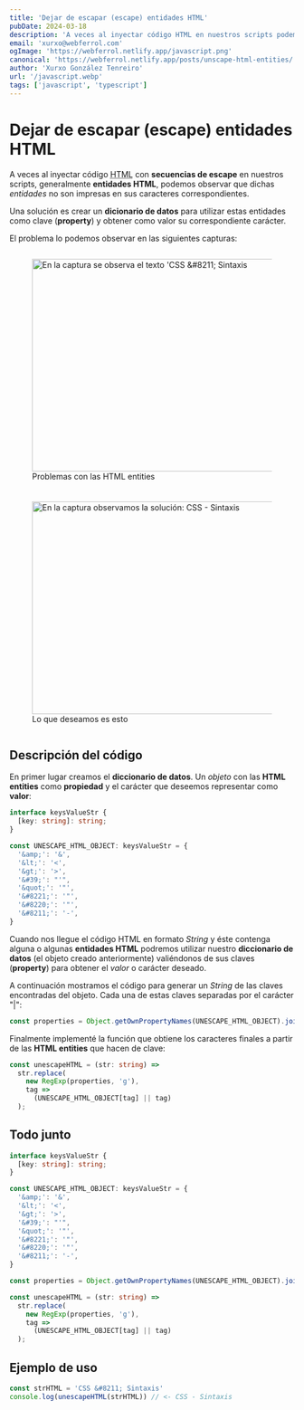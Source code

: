 ```yaml
---
title: 'Dejar de escapar (escape) entidades HTML'
pubDate: 2024-03-18
description: 'A veces al inyectar código HTML en nuestros scripts podemos tener problemas con las entidades HTML.'
email: 'xurxo@webferrol.com'
ogImage: 'https://webferrol.netlify.app/javascript.png'
canonical: 'https://webferrol.netlify.app/posts/unscape-html-entities/'
author: 'Xurxo González Tenreiro'
url: '/javascript.webp'
tags: ['javascript', 'typescript']
---
```


# Dejar de escapar (escape) entidades HTML

A veces al inyectar código <abbr title="Hypertext Marckup Language">HTML</abbr> con **secuencias de escape** en nuestros scripts, generalmente **entidades HTML**, podemos observar que dichas *entidades* no son impresas en sus caracteres correspondientes.

Una solución es crear un **dicionario de datos** para utilizar estas entidades como clave (**property**) y obtener como valor su correspondiente carácter.

El problema lo podemos observar en las siguientes capturas:

<div style="display: grid; grid-template-columns: repeat(auto-fill, minmax(300px, 1fr)); gap: .5rem">
<figure>
  <img width="600" height="376" src="/blog/unescape-problem.webp" alt="En la captura se observa el texto 'CSS &amp;#8211; Sintaxis">
  <figcaption>Problemas con las HTML entities</figcaption>
</figure>
<figure>
  <img width="600" height="376" src="/blog/unescape-problem-fixed.webp" alt="En la captura observamos la solución: CSS - Sintaxis">
  <figcaption>Lo que deseamos es esto</figcaption>
</figure>
</div>

## Descripción del código


En primer lugar creamos el **diccionario de datos**. Un *objeto* con las **HTML entities** como **propiedad** y el carácter que deseemos representar como **valor**:

```ts
interface keysValueStr {
  [key: string]: string; 
}

const UNESCAPE_HTML_OBJECT: keysValueStr = {
  '&amp;': '&',
  '&lt;': '<',
  '&gt;': '>',
  '&#39;': "'",
  '&quot;': '"',
  '&#8221;': '"',
  '&#8220;': '"',
  '&#8211;': '-',
}
```

Cuando nos llegue el código HTML en formato *String* y éste contenga alguna o algunas **entidades HTML** podremos utilizar nuestro **diccionario de datos** (el objeto creado anteriormente) valiéndonos de sus claves (**property**)  para obtener el *valor* o carácter deseado.

A continuación mostramos el código para generar un *String* de las claves encontradas  del objeto. Cada una de estas claves separadas por el carácter "|":

```ts
const properties = Object.getOwnPropertyNames(UNESCAPE_HTML_OBJECT).join('|')
```

Finalmente implementé la función que obtiene los caracteres finales a partir de las **HTML entities** que hacen de clave:

```ts
const unescapeHTML = (str: string) =>
  str.replace(
    new RegExp(properties, 'g'),
    tag =>
      (UNESCAPE_HTML_OBJECT[tag] || tag)
  );
```

## Todo junto
  
```ts
interface keysValueStr {
  [key: string]: string; 
}

const UNESCAPE_HTML_OBJECT: keysValueStr = {
  '&amp;': '&',
  '&lt;': '<',
  '&gt;': '>',
  '&#39;': "'",
  '&quot;': '"',
  '&#8221;': '"',
  '&#8220;': '"',
  '&#8211;': '-',
}

const properties = Object.getOwnPropertyNames(UNESCAPE_HTML_OBJECT).join('|')

const unescapeHTML = (str: string) =>
  str.replace(
    new RegExp(properties, 'g'),
    tag =>
      (UNESCAPE_HTML_OBJECT[tag] || tag)
  );
```

## Ejemplo de uso

```ts
const strHTML = 'CSS &#8211; Sintaxis'
console.log(unescapeHTML(strHTML)) // <- CSS - Sintaxis
```